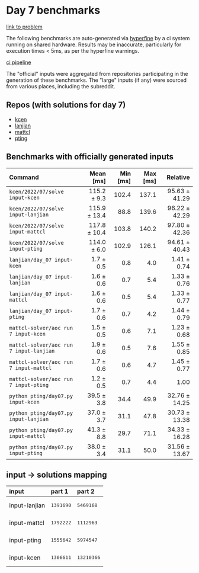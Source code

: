 # Day 7 benchmarks

[link to problem](http://adventofcode.com/2022/day/7)

The following benchmarks are auto-generated via [hyperfine](https://github.com/sharkdp/hyperfine) by a ci system running on shared hardware. Results may be inaccurate, particularly for execution times < 5ms, as per the hyperfine warnings.

[ci pipeline](http://ci.papercode.net:8080/teams/aoc2022/pipelines/aoc-compare-2022)

The "official" inputs were aggregated from repositories participating in the generation of these benchmarks. The "large" inputs (if any) were sourced from various places, including the subreddit.

## Repos (with solutions for day 7)


- [kcen](https://github.com/kcen/AdventOfCode)
- [lanjian](https://github.com/LanJian/aoc-2022)
- [mattcl](https://github.com/mattcl/aoc2022)
- [pting](https://github.com/pting/aoc2022)

## Benchmarks with officially generated inputs
| Command | Mean [ms] | Min [ms] | Max [ms] | Relative |
|:---|---:|---:|---:|---:|
| `kcen/2022/07/solve input-kcen` | 115.2 ± 9.3 | 102.4 | 137.1 | 95.63 ± 41.29 |
| `kcen/2022/07/solve input-lanjian` | 115.9 ± 13.4 | 88.8 | 139.6 | 96.22 ± 42.29 |
| `kcen/2022/07/solve input-mattcl` | 117.8 ± 10.4 | 103.8 | 140.2 | 97.80 ± 42.36 |
| `kcen/2022/07/solve input-pting` | 114.0 ± 6.0 | 102.9 | 126.1 | 94.61 ± 40.43 |
| `lanjian/day_07 input-kcen` | 1.7 ± 0.5 | 0.8 | 4.0 | 1.41 ± 0.74 |
| `lanjian/day_07 input-lanjian` | 1.6 ± 0.6 | 0.7 | 5.4 | 1.33 ± 0.76 |
| `lanjian/day_07 input-mattcl` | 1.6 ± 0.6 | 0.5 | 5.4 | 1.33 ± 0.77 |
| `lanjian/day_07 input-pting` | 1.7 ± 0.6 | 0.7 | 4.2 | 1.44 ± 0.79 |
| `mattcl-solver/aoc run 7 input-kcen` | 1.5 ± 0.5 | 0.6 | 7.1 | 1.23 ± 0.68 |
| `mattcl-solver/aoc run 7 input-lanjian` | 1.9 ± 0.6 | 0.5 | 7.6 | 1.55 ± 0.85 |
| `mattcl-solver/aoc run 7 input-mattcl` | 1.7 ± 0.6 | 0.6 | 4.7 | 1.45 ± 0.77 |
| `mattcl-solver/aoc run 7 input-pting` | 1.2 ± 0.5 | 0.7 | 4.4 | 1.00 |
| `python pting/day07.py input-kcen` | 39.5 ± 3.8 | 34.4 | 49.9 | 32.76 ± 14.25 |
| `python pting/day07.py input-lanjian` | 37.0 ± 3.7 | 31.1 | 47.8 | 30.73 ± 13.38 |
| `python pting/day07.py input-mattcl` | 41.3 ± 8.8 | 29.7 | 71.1 | 34.33 ± 16.28 |
| `python pting/day07.py input-pting` | 38.0 ± 3.4 | 31.1 | 50.0 | 31.56 ± 13.67 |

## input -> solutions mapping
|input|part 1|part 2|
|:---|:---|:---|
|input-lanjian|<pre>1391690</pre>|<pre>5469168</pre>|
|input-mattcl|<pre>1792222</pre>|<pre>1112963</pre>|
|input-pting|<pre>1555642</pre>|<pre>5974547</pre>|
|input-kcen|<pre>1306611</pre>|<pre>13210366</pre>|
